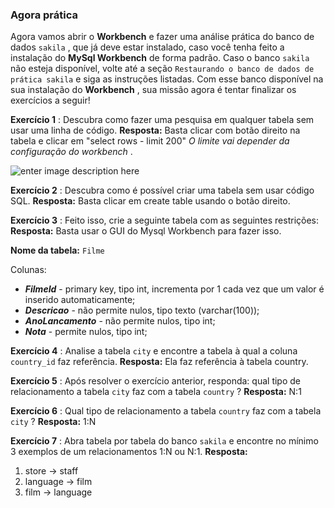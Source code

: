 
### Agora prática

Agora vamos abrir o  **Workbench** e fazer uma análise prática do banco de dados  `sakila`  , que já deve estar instalado, caso você tenha feito a instalação do  **MySql Workbench** de forma padrão. Caso o banco  `sakila`  não esteja disponível, volte até a seção  `Restaurando o banco de dados de prática sakila`  e siga as instruções listadas. Com esse banco disponível na sua instalação do  **Workbench** , sua missão agora é tentar finalizar os exercícios a seguir!

**Exercício 1** : Descubra como fazer uma pesquisa em qualquer tabela sem usar uma linha de código.  **Resposta:** Basta clicar com botão direito na tabela e clicar em "select rows - limit 200"  _O limite vai depender da configuração do workbench_ .

![enter image description here](https://s3.us-east-2.amazonaws.com/assets.app.betrybe.com/back-end/sql/images/worbench-listar-dados-tabela-7f8283c7b4763aaa32912ff16c4a6d37.gif)

**Exercício 2** : Descubra como é possível criar uma tabela sem usar código SQL.  **Resposta:** Basta clicar em create table usando o botão direito.

**Exercício 3** : Feito isso, crie a seguinte tabela com as seguintes restrições:  **Resposta:** Basta usar o GUI do Mysql Workbench para fazer isso.

**Nome da tabela:** `Filme`

Colunas:

-   **_FilmeId_** - primary key, tipo int, incrementa por 1 cada vez que um valor é inserido automaticamente;
-   **_Descricao_** - não permite nulos, tipo texto (varchar(100));
-   **_AnoLancamento_** - não permite nulos, tipo int;
-   **_Nota_** - permite nulos, tipo int;

**Exercício 4** : Analise a tabela  `city`  e encontre a tabela à qual a coluna  `country_id`  faz referência.  **Resposta:** Ela faz referência à tabela country.

**Exercício 5** : Após resolver o exercício anterior, responda: qual tipo de relacionamento a tabela  `city`  faz com a tabela  `country`  ?  **Resposta:** N:1

**Exercício 6** : Qual tipo de relacionamento a tabela  `country`  faz com a tabela  `city`  ?  **Resposta:** 1:N

**Exercício 7** : Abra tabela por tabela do banco  `sakila`  e encontre no mínimo 3 exemplos de um relacionamentos 1:N ou N:1.  **Resposta:**

1.  store -> staff
2.  language -> film
3.  film -> language